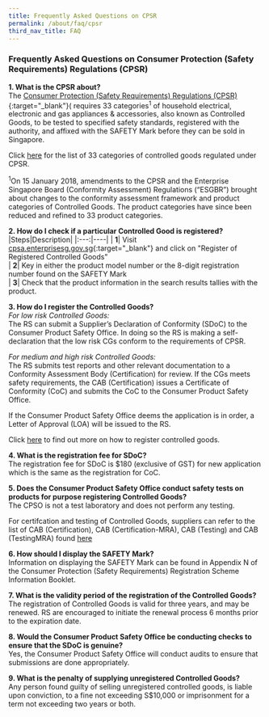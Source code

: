 ```yaml
---
title: Frequently Asked Questions on CPSR
permalink: /about/faq/cpsr
third_nav_title: FAQ
---
```


### Frequently Asked Questions on Consumer Protection (Safety Requirements) Regulations (CPSR)

**1. What is the CPSR about?**<br>
The [Consumer Protection (Safety Requirements) Regulations (CPSR)](https://sso.agc.gov.sg/SL/CPTDSRA1975-RG1?DocDate=20181010){:target="_blank"}( requires 33 categories<sup>1</sup> of household electrical, electronic and gas appliances & accessories, also known as Controlled Goods, to be tested to specified safety standards, registered with the authority, and affixed with the SAFETY Mark before they can be sold in Singapore.

Click [here](/suppliers/cpsr/list-of-controlled-goods) for the list of 33 categories of controlled goods regulated under CPSR.

<sup>1</sup>On 15 January 2018, amendments to the CPSR and the Enterprise Singapore Board (Conformity Assessment) Regulations (“ESGBR”) brought about changes to the conformity assessment framework and product categories of Controlled Goods. The product categories have since been reduced and refined to 33 product categories.

**2. How do I check if a particular Controlled Good is registered?**<br>
|Steps|Description|
|:---:|----|
| **1**| Visit [cpsa.enterprisesg.gov.sg](https://cpsa.enterprisesg.gov.sg/totalagility/forms/custom/publicsite/login.html){:target="_blank"} and click on "Register of Registered Controlled Goods"                                  
| **2**| Key in either the product model number or the 8-digit registration number found on the SAFETY Mark                                                    
| **3**| Check that the product information in the search results tallies with the product. 


**3. How do I register the Controlled Goods?**<br>
*For low risk Controlled Goods:*<br>
The RS can submit a Supplier’s Declaration of Conformity (SDoC) to the Consumer Product Safety Office. In doing so the RS is making a self-declaration that the low risk CGs conform to the requirements of CPSR.

*For medium and high risk Controlled Goods:*<br>
The RS submits test reports and other relevant documentation to a Conformity Assessment Body (Certification) for review. If the CGs meets safety requirements, the CAB (Certification) issues a Certificate of Conformity (CoC) and submits the CoC to the Consumer Product Safety Office.

If the Consumer Product Safety Office deems the application is in order, a Letter of Approval (LOA) will be issued to the RS.

Click [here](/suppliers/cpsr/register-your-controlled-goods) to find out more on how to register controlled goods.

**4. What is the registration fee for SDoC?**<br>
The registration fee for SDoC is $180 (exclusive of GST) for new application which is the same as the registration for CoC. 

**5. Does the Consumer Product Safety Office conduct safety tests on products for purpose registering Controlled Goods?**<br>
The CPSO is not a test laboratory and does not perform any testing. 

For certifcation and testing of Controlled Goods, suppliers can refer to the list of CAB (Certification), CAB (Certification-MRA), CAB (Testing) and CAB (TestingMRA) found [here](/images/cpsr-resources/cpsr-list-of-cabs.pdf)

**6. How should I display the SAFETY Mark?**<br>
Information on displaying the SAFETY Mark can be found in Appendix N of the Consumer Protection (Safety Requirements) Registration Scheme Information Booklet. 

**7. What is the validity period of the registration of the Controlled Goods?**<br>
The registration of Controlled Goods is valid for three years, and may be renewed. RS are encouraged to initiate the renewal process 6 months prior to the expiration date. 

**8. Would the Consumer Product Safety Office be conducting checks to ensure that the SDoC is genuine?**<br>
Yes, the Consumer Product Safety Office will conduct audits to ensure that submissions are done appropriately. 

**9. What is the penalty of supplying unregistered Controlled Goods?**<br>
Any person found guilty of selling unregistered controlled goods, is liable upon conviction, to a fine not exceeding S$10,000 or imprisonment for a term not exceeding two years or both. 
